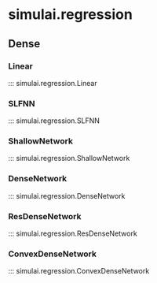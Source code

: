 # simulai.regression

## Dense

### Linear
::: simulai.regression.Linear
### SLFNN
::: simulai.regression.SLFNN
### ShallowNetwork
::: simulai.regression.ShallowNetwork
### DenseNetwork
::: simulai.regression.DenseNetwork
### ResDenseNetwork
::: simulai.regression.ResDenseNetwork
### ConvexDenseNetwork
::: simulai.regression.ConvexDenseNetwork


